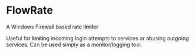 # FlowRate
A Windows Firewall based rate limiter

Useful for limiting incoming login attempts to services or abusing outgoing services.
Can be used simply as a monitor/logging tool.

